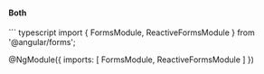 <h4 class="miami">Both</h4>
``` typescript
import { FormsModule, ReactiveFormsModule } 
    from '@angular/forms';

@NgModule({
  imports: [ FormsModule, ReactiveFormsModule ]
})
```
